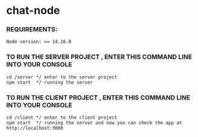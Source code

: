 # chat-node
### REQUIREMENTS:
```
Node version: >= 14.16.0
```
### TO RUN THE SERVER PROJECT , ENTER THIS COMMAND LINE INTO YOUR CONSOLE
```
cd /server */ enter to the server project
npm start  */ running the server 
```

### TO RUN THE CLIENT PROJECT , ENTER THIS COMMAND LINE INTO YOUR CONSOLE
```
cd /client */ enter to the client project
npm start  */ running the server and now you can check the app at http://localhost:3000 
```

